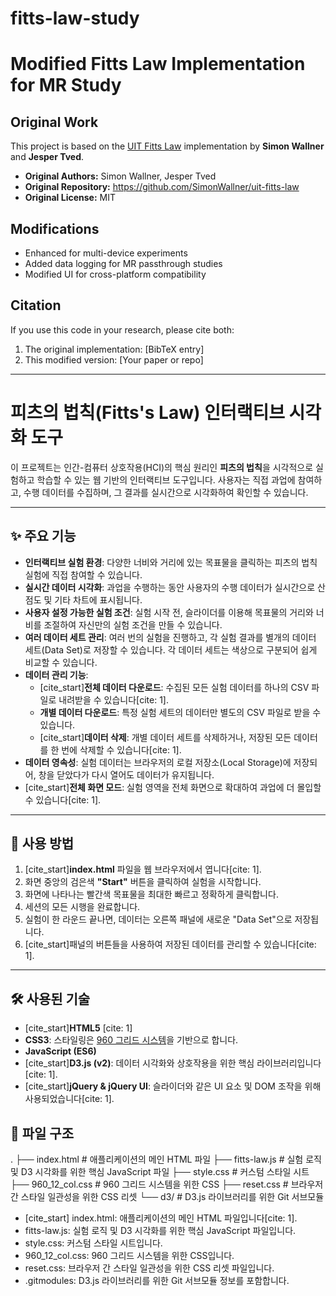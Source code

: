 # fitts-law-study
# Modified Fitts Law Implementation for MR Study

## Original Work
This project is based on the [UIT Fitts Law](https://github.com/SimonWallner/uit-fitts-law) implementation by **Simon Wallner** and **Jesper Tved**.

- **Original Authors:** Simon Wallner, Jesper Tved  
- **Original Repository:** https://github.com/SimonWallner/uit-fitts-law
- **Original License:** MIT

## Modifications
- Enhanced for multi-device experiments
- Added data logging for MR passthrough studies
- Modified UI for cross-platform compatibility

## Citation
If you use this code in your research, please cite both:
1. The original implementation: [BibTeX entry]
2. This modified version: [Your paper or repo]

---
# 피츠의 법칙(Fitts's Law) 인터랙티브 시각화 도구

이 프로젝트는 인간-컴퓨터 상호작용(HCI)의 핵심 원리인 **피츠의 법칙**을 시각적으로 실험하고 학습할 수 있는 웹 기반의 인터랙티브 도구입니다. 사용자는 직접 과업에 참여하고, 수행 데이터를 수집하며, 그 결과를 실시간으로 시각화하여 확인할 수 있습니다.

---

## ✨ 주요 기능

* **인터랙티브 실험 환경**: 다양한 너비와 거리에 있는 목표물을 클릭하는 피츠의 법칙 실험에 직접 참여할 수 있습니다.
* **실시간 데이터 시각화**: 과업을 수행하는 동안 사용자의 수행 데이터가 실시간으로 산점도 및 기타 차트에 표시됩니다.
* **사용자 설정 가능한 실험 조건**: 실험 시작 전, 슬라이더를 이용해 목표물의 거리와 너비를 조절하여 자신만의 실험 조건을 만들 수 있습니다.
* **여러 데이터 세트 관리**: 여러 번의 실험을 진행하고, 각 실험 결과를 별개의 데이터 세트(Data Set)로 저장할 수 있습니다. 각 데이터 세트는 색상으로 구분되어 쉽게 비교할 수 있습니다.
* **데이터 관리 기능**:
    * [cite_start]**전체 데이터 다운로드**: 수집된 모든 실험 데이터를 하나의 CSV 파일로 내려받을 수 있습니다[cite: 1].
    * **개별 데이터 다운로드**: 특정 실험 세트의 데이터만 별도의 CSV 파일로 받을 수 있습니다.
    * [cite_start]**데이터 삭제**: 개별 데이터 세트를 삭제하거나, 저장된 모든 데이터를 한 번에 삭제할 수 있습니다[cite: 1].
* **데이터 영속성**: 실험 데이터는 브라우저의 로컬 저장소(Local Storage)에 저장되어, 창을 닫았다가 다시 열어도 데이터가 유지됩니다.
* [cite_start]**전체 화면 모드**: 실험 영역을 전체 화면으로 확대하여 과업에 더 몰입할 수 있습니다[cite: 1].

---

## 🚀 사용 방법

1.  [cite_start]**index.html** 파일을 웹 브라우저에서 엽니다[cite: 1].
2.  화면 중앙의 검은색 **"Start"** 버튼을 클릭하여 실험을 시작합니다.
3.  화면에 나타나는 빨간색 목표물을 최대한 빠르고 정확하게 클릭합니다.
4.  세션의 모든 시행을 완료합니다.
5.  실험이 한 라운드 끝나면, 데이터는 오른쪽 패널에 새로운 "Data Set"으로 저장됩니다.
6.  [cite_start]패널의 버튼들을 사용하여 저장된 데이터를 관리할 수 있습니다[cite: 1].

---

## 🛠️ 사용된 기술

* [cite_start]**HTML5** [cite: 1]
* **CSS3**: 스타일링은 [960 그리드 시스템](http://960.gs/)을 기반으로 합니다.
* **JavaScript (ES6)**
* [cite_start]**D3.js (v2)**: 데이터 시각화와 상호작용을 위한 핵심 라이브러리입니다[cite: 1].
* [cite_start]**jQuery & jQuery UI**: 슬라이더와 같은 UI 요소 및 DOM 조작을 위해 사용되었습니다[cite: 1].



## 📁 파일 구조

.
├── index.html          \# 애플리케이션의 메인 HTML 파일
├── fitts-law.js        \# 실험 로직 및 D3 시각화를 위한 핵심 JavaScript 파일
├── style.css           \# 커스텀 스타일 시트
├── 960\_12\_col.css      \# 960 그리드 시스템을 위한 CSS
├── reset.css           \# 브라우저 간 스타일 일관성을 위한 CSS 리셋
└── d3/                 \# D3.js 라이브러리를 위한 Git 서브모듈


* [cite_start] index.html: 애플리케이션의 메인 HTML 파일입니다[cite: 1].
* fitts-law.js: 실험 로직 및 D3 시각화를 위한 핵심 JavaScript 파일입니다.
* style.css: 커스텀 스타일 시트입니다.
* 960_12_col.css: 960 그리드 시스템을 위한 CSS입니다.
* reset.css: 브라우저 간 스타일 일관성을 위한 CSS 리셋 파일입니다.
* .gitmodules: D3.js 라이브러리를 위한 Git 서브모듈 정보를 포함합니다.
